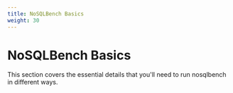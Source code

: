 ```yaml
---
title: NoSQLBench Basics
weight: 30
---
```


# NoSQLBench Basics

This section covers the essential details that you'll need to run nosqlbench in different ways.

